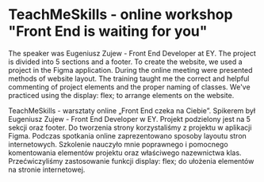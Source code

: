 # TeachMeSkills - online workshop "Front End is waiting for you"

The speaker was Eugeniusz Zujew - Front End Developer at EY.
The project is divided into 5 sections and a footer.
To create the website, we used a project in the Figma application.
During the online meeting were presented methods of website layout.
The training taught me the correct and helpful commenting of project elements and the proper naming of classes.
We've practiced using the display: flex; to arrange elements on the website.

TeachMeSkills - warsztaty online „Front End czeka na Ciebie”.
Spikerem był Eugeniusz Zujew - Front End Developer w EY.
Projekt podzielony jest na 5 sekcji oraz footer.
Do tworzenia strony korzystaliśmy z projektu w aplikacji Figma.
Podczas spotkania online zaprezentowano sposoby layoutu stron internetowych.
Szkolenie nauczyło mnie poprawnego i pomocnego komentowania elementów projektu oraz właściwego nazewnictwa klas.
Przećwiczyliśmy zastosowanie funkcji display: flex; do ułożenia elementów na stronie internetowej.
